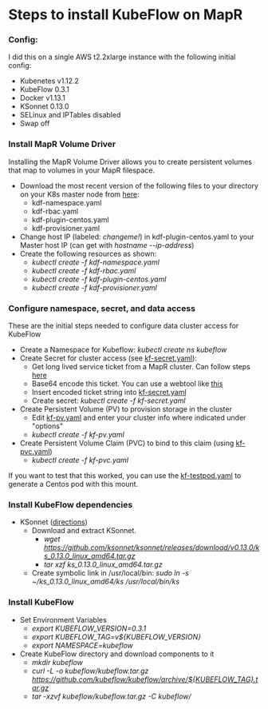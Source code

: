 # Steps to install KubeFlow on MapR
### Config: 
I did this on a single AWS t2.2xlarge instance with the following initial config:
* Kubenetes v1.12.2
* KubeFlow 0.3.1
* Docker v1.13.1
* KSonnet 0.13.0
* SELinux and IPTables disabled
* Swap off


### Install MapR Volume Driver
Installing the MapR Volume Driver allows you to create persistent volumes that map to volumes in your MapR filespace.
* Download the most recent version of the following files to your directory on your K8s master node from [here](http://package.mapr.com/tools/KubernetesDataFabric/):
  * kdf-namespace.yaml
  * kdf-rbac.yaml
  * kdf-plugin-centos.yaml
  * kdf-provisioner.yaml
* Change host IP (labeled: *changeme!*) in kdf-plugin-centos.yaml to your Master host IP (can get with *hostname --ip-address*)
* Create the following resources as shown:
  * *kubectl create -f kdf-namespace.yaml*
  * *kubectl create -f kdf-rbac.yaml*
  * *kubectl create -f kdf-plugin-centos.yaml*
  * *kubectl create -f kdf-provisioner.yaml*


### Configure namespace, secret, and data access
These are the initial steps needed to configure data cluster access for KubeFlow
* Create a Namespace for Kubeflow: *kubectl create ns kubeflow*
* Create Secret for cluster access (see [kf-secret.yaml](kf-secret.yaml)):
  * Get long lived service ticket from a MapR cluster. Can follow steps [here](https://mapr.com/docs/61/SecurityGuide/GeneratingServiceTicket.html)
  * Base64 encode this ticket. You can use a webtool like [this](https://www.base64encode.org/)
  * Insert encoded ticket string into [kf-secret.yaml](kf-secret.yaml) 
  * Create secret: *kubectl create -f kf-secret.yaml*
* Create Persistent Volume (PV) to provision storage in the cluster
  * Edit [kf-pv.yaml](kf-pv.yaml) and enter your cluster info where indicated under "options"
  * *kubectl create -f kf-pv.yaml*
* Create Persistent Volume Claim (PVC) to bind to this claim (using [kf-pvc.yaml](kf-pvc.yaml))
  * *kubectl create -f kf-pvc.yaml* 

 If you want to test that this worked, you can use the [kf-testpod.yaml](kf-testpod.yaml) to generate a Centos pod with this mount.

### Install KubeFlow dependencies
* KSonnet ([directions](kf-testpod.yaml))
  * Download and extract KSonnet. 
    * *wget https://github.com/ksonnet/ksonnet/releases/download/v0.13.0/ks_0.13.0_linux_amd64.tar.gz*
    * *tar xzf ks_0.13.0_linux_amd64.tar.gz*
  * Create symbolic link in /usr/local/bin: *sudo ln -s ~/ks_0.13.0_linux_amd64/ks /usr/local/bin/ks*


### Install KubeFlow 
* Set Environment Variables
  * *export KUBEFLOW_VERSION=0.3.1*
  * *export KUBEFLOW_TAG=v${KUBEFLOW_VERSION}*
  * *export NAMESPACE=kubeflow*
* Create KubeFlow directory and download components to it
  * *mkdir kubeflow*
  * *curl -L -o kubeflow/kubeflow.tar.gz https://github.com/kubeflow/kubeflow/archive/${KUBEFLOW_TAG}.tar.gz*
  * *tar -xzvf kubeflow/kubeflow.tar.gz -C kubeflow/*







